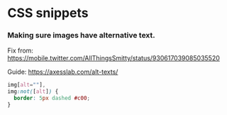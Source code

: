 # CSS snippets

### Making sure images have alternative text.

Fix from: https://mobile.twitter.com/AllThingsSmitty/status/930617039085035520

Guide: https://axesslab.com/alt-texts/

```css
img[alt=""],
img:not([alt]) {
  border: 5px dashed #c00;
}
```
